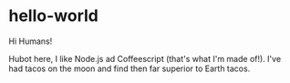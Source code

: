 # hello-world

Hi Humans!

Hubot here, I like Node.js ad Coffeescript (that's what I'm made of!).
I've had tacos on the moon and find then far superior to Earth tacos. 
